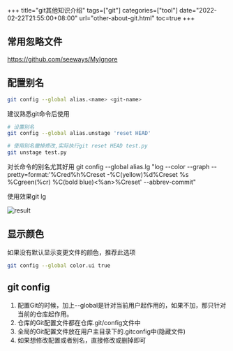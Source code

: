+++
title="git其他知识介绍"
tags=["git"]
categories=["tool"]
date="2022-02-22T21:55:00+08:00"
url="other-about-git.html"
toc=true
+++

## 常用忽略文件

https://github.com/seeways/MyIgnore

## 配置别名

```bash
git config --global alias.<name> <git-name>
```

建议熟悉git命令后使用

```bash
# 设置别名
git config --global alias.unstage 'reset HEAD'

# 使用别名撤掉修改,实际执行git reset HEAD test.py
git unstage test.py
```

对长命令的别名尤其好用
git config --global alias.lg "log --color --graph --pretty=format:'%Cred%h%Creset -%C(yellow)%d%Creset %s %Cgreen(%cr) %C(bold blue)<%an>%Creset' --abbrev-commit"

使用效果git lg

![result](https://cdn.liaoxuefeng.com/cdn/files/attachments/00138492662982594cbd1a942114472aeeb5f0a502faed1000/0)

## 显示颜色

如果没有默认显示变更文件的颜色，推荐此选项

```bash
git config --global color.ui true
```

## git config

1. 配置Git的时候，加上--global是针对当前用户起作用的，如果不加，那只针对当前的仓库起作用。
2. 仓库的Git配置文件都在仓库.git/config文件中
3. 全局的Git配置文件放在用户主目录下的.gitconfig中(隐藏文件)
4. 如果想修改配置或者别名，直接修改或删掉即可


